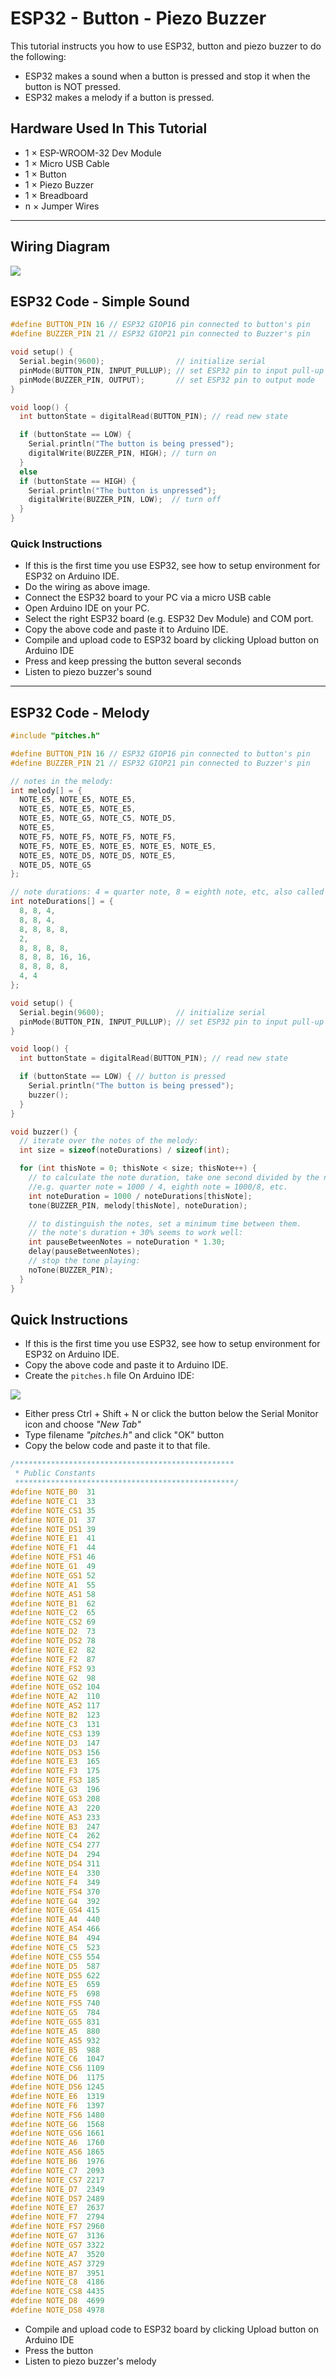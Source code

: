 # ESP32 - Button - Piezo Buzzer

This tutorial instructs you how to use ESP32, button and piezo buzzer to do the following:

  * ESP32 makes a sound when a button is pressed and stop it when the button is NOT pressed.
  * ESP32 makes a melody if a button is pressed.

## Hardware Used In This Tutorial

  * 1 × ESP-WROOM-32 Dev Module	
  * 1 × Micro USB Cable	
  * 1 × Button	
  * 1 × Piezo Buzzer	
  * 1 × Breadboard	
  * n × Jumper Wires

---

## Wiring Diagram

![](figs/fig_7_1.jpg)

## ESP32 Code - Simple Sound

```c++
#define BUTTON_PIN 16 // ESP32 GIOP16 pin connected to button's pin
#define BUZZER_PIN 21 // ESP32 GIOP21 pin connected to Buzzer's pin

void setup() {
  Serial.begin(9600);                // initialize serial
  pinMode(BUTTON_PIN, INPUT_PULLUP); // set ESP32 pin to input pull-up mode
  pinMode(BUZZER_PIN, OUTPUT);       // set ESP32 pin to output mode
}

void loop() {
  int buttonState = digitalRead(BUTTON_PIN); // read new state

  if (buttonState == LOW) {
    Serial.println("The button is being pressed");
    digitalWrite(BUZZER_PIN, HIGH); // turn on
  }
  else
  if (buttonState == HIGH) {
    Serial.println("The button is unpressed");
    digitalWrite(BUZZER_PIN, LOW);  // turn off
  }
}
```

### Quick Instructions

  * If this is the first time you use ESP32, see how to setup environment for ESP32 on Arduino IDE.
  * Do the wiring as above image.
  * Connect the ESP32 board to your PC via a micro USB cable
  * Open Arduino IDE on your PC.
  * Select the right ESP32 board (e.g. ESP32 Dev Module) and COM port.
  * Copy the above code and paste it to Arduino IDE.
  * Compile and upload code to ESP32 board by clicking Upload button on Arduino IDE
  * Press and keep pressing the button several seconds
  * Listen to piezo buzzer's sound

---

## ESP32 Code - Melody

```c++
#include "pitches.h"

#define BUTTON_PIN 16 // ESP32 GIOP16 pin connected to button's pin
#define BUZZER_PIN 21 // ESP32 GIOP21 pin connected to Buzzer's pin

// notes in the melody:
int melody[] = {
  NOTE_E5, NOTE_E5, NOTE_E5,
  NOTE_E5, NOTE_E5, NOTE_E5,
  NOTE_E5, NOTE_G5, NOTE_C5, NOTE_D5,
  NOTE_E5,
  NOTE_F5, NOTE_F5, NOTE_F5, NOTE_F5,
  NOTE_F5, NOTE_E5, NOTE_E5, NOTE_E5, NOTE_E5,
  NOTE_E5, NOTE_D5, NOTE_D5, NOTE_E5,
  NOTE_D5, NOTE_G5
};

// note durations: 4 = quarter note, 8 = eighth note, etc, also called tempo:
int noteDurations[] = {
  8, 8, 4,
  8, 8, 4,
  8, 8, 8, 8,
  2,
  8, 8, 8, 8,
  8, 8, 8, 16, 16,
  8, 8, 8, 8,
  4, 4
};

void setup() {
  Serial.begin(9600);                // initialize serial
  pinMode(BUTTON_PIN, INPUT_PULLUP); // set ESP32 pin to input pull-up mode
}

void loop() {
  int buttonState = digitalRead(BUTTON_PIN); // read new state

  if (buttonState == LOW) { // button is pressed
    Serial.println("The button is being pressed");
    buzzer();
  }
}

void buzzer() {
  // iterate over the notes of the melody:
  int size = sizeof(noteDurations) / sizeof(int);

  for (int thisNote = 0; thisNote < size; thisNote++) {
    // to calculate the note duration, take one second divided by the note type.
    //e.g. quarter note = 1000 / 4, eighth note = 1000/8, etc.
    int noteDuration = 1000 / noteDurations[thisNote];
    tone(BUZZER_PIN, melody[thisNote], noteDuration);

    // to distinguish the notes, set a minimum time between them.
    // the note's duration + 30% seems to work well:
    int pauseBetweenNotes = noteDuration * 1.30;
    delay(pauseBetweenNotes);
    // stop the tone playing:
    noTone(BUZZER_PIN);
  }
}
```

## Quick Instructions

  * If this is the first time you use ESP32, see how to setup environment for ESP32 on Arduino IDE.
  * Copy the above code and paste it to Arduino IDE.
  * Create the `pitches.h` file On Arduino IDE:

![](figs/fig_7_2.jpg)

  * Either press Ctrl + Shift + N or click the button below the Serial Monitor icon and choose *"New Tab"*
  * Type filename *"pitches.h"* and click "OK" button
  * Copy the below code and paste it to that file.

```c++
/*************************************************
 * Public Constants
 *************************************************/
#define NOTE_B0  31
#define NOTE_C1  33
#define NOTE_CS1 35
#define NOTE_D1  37
#define NOTE_DS1 39
#define NOTE_E1  41
#define NOTE_F1  44
#define NOTE_FS1 46
#define NOTE_G1  49
#define NOTE_GS1 52
#define NOTE_A1  55
#define NOTE_AS1 58
#define NOTE_B1  62
#define NOTE_C2  65
#define NOTE_CS2 69
#define NOTE_D2  73
#define NOTE_DS2 78
#define NOTE_E2  82
#define NOTE_F2  87
#define NOTE_FS2 93
#define NOTE_G2  98
#define NOTE_GS2 104
#define NOTE_A2  110
#define NOTE_AS2 117
#define NOTE_B2  123
#define NOTE_C3  131
#define NOTE_CS3 139
#define NOTE_D3  147
#define NOTE_DS3 156
#define NOTE_E3  165
#define NOTE_F3  175
#define NOTE_FS3 185
#define NOTE_G3  196
#define NOTE_GS3 208
#define NOTE_A3  220
#define NOTE_AS3 233
#define NOTE_B3  247
#define NOTE_C4  262
#define NOTE_CS4 277
#define NOTE_D4  294
#define NOTE_DS4 311
#define NOTE_E4  330
#define NOTE_F4  349
#define NOTE_FS4 370
#define NOTE_G4  392
#define NOTE_GS4 415
#define NOTE_A4  440
#define NOTE_AS4 466
#define NOTE_B4  494
#define NOTE_C5  523
#define NOTE_CS5 554
#define NOTE_D5  587
#define NOTE_DS5 622
#define NOTE_E5  659
#define NOTE_F5  698
#define NOTE_FS5 740
#define NOTE_G5  784
#define NOTE_GS5 831
#define NOTE_A5  880
#define NOTE_AS5 932
#define NOTE_B5  988
#define NOTE_C6  1047
#define NOTE_CS6 1109
#define NOTE_D6  1175
#define NOTE_DS6 1245
#define NOTE_E6  1319
#define NOTE_F6  1397
#define NOTE_FS6 1480
#define NOTE_G6  1568
#define NOTE_GS6 1661
#define NOTE_A6  1760
#define NOTE_AS6 1865
#define NOTE_B6  1976
#define NOTE_C7  2093
#define NOTE_CS7 2217
#define NOTE_D7  2349
#define NOTE_DS7 2489
#define NOTE_E7  2637
#define NOTE_F7  2794
#define NOTE_FS7 2960
#define NOTE_G7  3136
#define NOTE_GS7 3322
#define NOTE_A7  3520
#define NOTE_AS7 3729
#define NOTE_B7  3951
#define NOTE_C8  4186
#define NOTE_CS8 4435
#define NOTE_D8  4699
#define NOTE_DS8 4978
```

  * Compile and upload code to ESP32 board by clicking Upload button on Arduino IDE
  * Press the button
  * Listen to piezo buzzer's melody